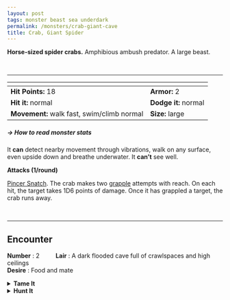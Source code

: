 ```yaml
---
layout: post
tags: monster beast sea underdark 
permalink: /monsters/crab-giant-cave
title: Crab, Giant Spider
---
```


**Horse-sized spider crabs.** Amphibious ambush predator. A large beast.

<br>

---

|  <span style="display: inline-block; width:250px"></span>  |  |
| -------- | --------|
| **Hit Points:** 18 | **Armor:** 2  |
| **Hit it:** normal | **Dodge it:** normal |
| **Movement:** walk fast, swim/climb normal  |  **Size:** large | 

##### <span class="tooltip" data-tooltip="Armor = damage reduction · · · Easy/Normal/Hard = roll above 10/15/20 to beat">→ How to read monster stats</span>

It **can** detect nearby movement through vibrations, walk on any surface, even upside down and breathe underwater. 
It **can’t** see well.

**Attacks (1/round)**

<ins>Pincer Snatch</ins>. The crab makes two [grapple](/2020/11/09/base-rules/) attempts with reach. On each hit, the target takes 1D6 points of damage. Once it has grappled a target, the crab runs away.

<br>

---

## Encounter

**Number** : 2 <span style="display: inline-block; width:30px"></span>
**Lair** : A dark flooded cave full of crawlspaces and high ceilings<span style="display: inline-block; width:30px"></span> <br>
**Desire** : Food and mate

<details markdown="1">
<summary style="font-weight: bold;">Tame It</summary>
If you have captured this beast, you can spend the equivalent of 1 bag of gold in food between two adventures to tame it. It is now one of your <span class="tooltip" data-tooltip="You can bring a follower in your adventures if you dedicate a Psyche slot to it."><i>followers</i></span>. Each extra bag of gold spent training the beast teaches it a one-word order. Otherwise, it only acts to eat or in self-defence. 
</details>

<details markdown="1">
<summary style="font-weight: bold;">Hunt It</summary>
Crabs are delicious, and giant cave crab claws can make makeshift flails or clubs.
  
If you have access to an artisan and a workshop, you can spend loot between two adventures to create something with parts of the beast. The object you craft can be anything mostly made of the provided materials. It will have the value of what you [invest in it](/2024/06/26/currency/#values). Discuss what you want with the referee.
</details>
